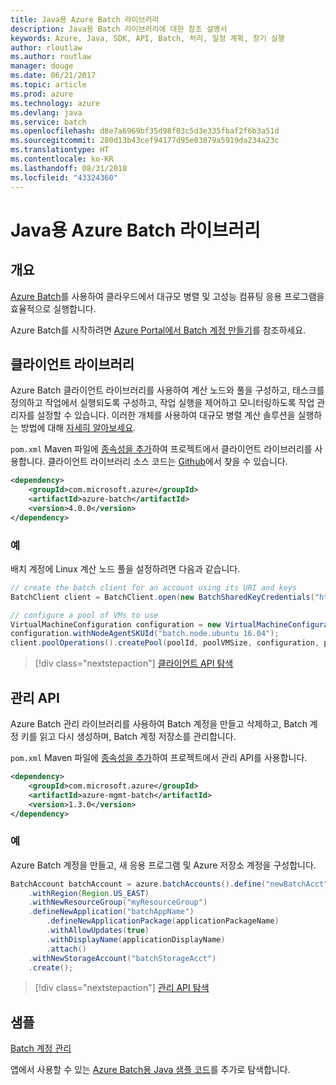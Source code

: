 ```yaml
---
title: Java용 Azure Batch 라이브러리
description: Java용 Batch 라이브러리에 대한 참조 설명서
keywords: Azure, Java, SDK, API, Batch, 처리, 일정 계획, 장기 실행
author: rloutlaw
ms.author: routlaw
manager: douge
ms.date: 06/21/2017
ms.topic: article
ms.prod: azure
ms.technology: azure
ms.devlang: java
ms.service: batch
ms.openlocfilehash: d8e7a6969bf35d98f03c5d3e335fbaf2f6b3a51d
ms.sourcegitcommit: 280d13b43cef94177d95e03879a5919da234a23c
ms.translationtype: HT
ms.contentlocale: ko-KR
ms.lasthandoff: 08/31/2018
ms.locfileid: "43324360"
---
```

# <a name="azure-batch-libraries-for-java"></a>Java용 Azure Batch 라이브러리

## <a name="overview"></a>개요

[Azure Batch](/azure/batch/batch-technical-overview)를 사용하여 클라우드에서 대규모 병렬 및 고성능 컴퓨팅 응용 프로그램을 효율적으로 실행합니다.   

Azure Batch를 시작하려면 [Azure Portal에서 Batch 계정 만들기](/azure/batch/batch-account-create-portal)를 참조하세요.

## <a name="client-library"></a>클라이언트 라이브러리

Azure Batch 클라이언트 라이브러리를 사용하여 계산 노드와 풀을 구성하고, 태스크를 정의하고 작업에서 실행되도록 구성하고, 작업 실행을 제어하고 모니터링하도록 작업 관리자를 설정할 수 있습니다. 이러한 개체를 사용하여 대규모 병렬 계산 솔루션을 실행하는 방법에 대해 [자세히 알아보세요](/azure/batch/batch-api-basics).

`pom.xml` Maven 파일에 [종속성을 추가](https://maven.apache.org/guides/getting-started/index.html#How_do_I_use_external_dependencies)하여 프로젝트에서 클라이언트 라이브러리를 사용합니다. 클라이언트 라이브러리 소스 코드는 [Github](https://github.com/Azure/azure-batch-sdk-for-java)에서 찾을 수 있습니다.

```XML
<dependency>
    <groupId>com.microsoft.azure</groupId>
    <artifactId>azure-batch</artifactId>
    <version>4.0.0</version>
</dependency>
```   

### <a name="example"></a>예

배치 계정에 Linux 계산 노드 풀을 설정하려면 다음과 같습니다.

```java
// create the batch client for an account using its URI and keys
BatchClient client = BatchClient.open(new BatchSharedKeyCredentials("https://fabrikambatch.eastus.batch.azure.com", "fabrikambatch", batchKey));

// configure a pool of VMs to use 
VirtualMachineConfiguration configuration = new VirtualMachineConfiguration();
configuration.withNodeAgentSKUId("batch.node.ubuntu 16.04");
client.poolOperations().createPool(poolId, poolVMSize, configuration, poolVMCount);
```

> [!div class="nextstepaction"]
> [클라이언트 API 탐색](/java/api/overview/azure/batch/client)


## <a name="management-api"></a>관리 API

Azure Batch 관리 라이브러리를 사용하여 Batch 계정을 만들고 삭제하고, Batch 계정 키를 읽고 다시 생성하며, Batch 계정 저장소를 관리합니다.

`pom.xml` Maven 파일에 [종속성을 추가](https://maven.apache.org/guides/getting-started/index.html#How_do_I_use_external_dependencies)하여 프로젝트에서 관리 API를 사용합니다.

```XML
<dependency>
    <groupId>com.microsoft.azure</groupId>
    <artifactId>azure-mgmt-batch</artifactId>
    <version>1.3.0</version>
</dependency>
```

### <a name="example"></a>예

Azure Batch 계정을 만들고, 새 응용 프로그램 및 Azure 저장소 계정을 구성합니다.

```java
BatchAccount batchAccount = azure.batchAccounts().define("newBatchAcct")
    .withRegion(Region.US_EAST)
    .withNewResourceGroup("myResourceGroup")
    .defineNewApplication("batchAppName")
        .defineNewApplicationPackage(applicationPackageName)
        .withAllowUpdates(true)
        .withDisplayName(applicationDisplayName)
        .attach()
    .withNewStorageAccount("batchStorageAcct")
    .create();
```

> [!div class="nextstepaction"]
> [관리 API 탐색](/java/api/overview/azure/batch/management)


## <a name="samples"></a>샘플

[Batch 계정 관리][1]   

앱에서 사용할 수 있는 [Azure Batch용 Java 샘플 코드](https://azure.microsoft.com/resources/samples/?platform=java&term=batch)를 추가로 탐색합니다.

[1]: https://github.com/Azure-Samples/batch-java-manage-batch-accounts
